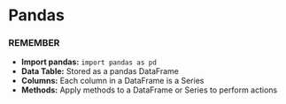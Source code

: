  # Pandas

### REMEMBER
- **Import pandas:** `import pandas as pd`
- **Data Table:** Stored as a pandas DataFrame
- **Columns:** Each column in a DataFrame is a Series
- **Methods:** Apply methods to a DataFrame or Series to perform actions


